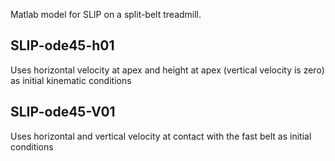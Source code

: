 Matlab model for SLIP on a split-belt treadmill.


## SLIP-ode45-h01

Uses horizontal velocity at apex and height at apex (vertical velocity is zero) as initial kinematic conditions

## SLIP-ode45-V01

Uses horizontal and vertical velocity at contact with the fast belt as initial conditions


